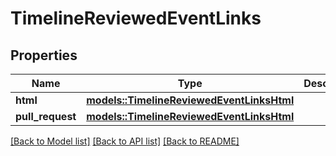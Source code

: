 # TimelineReviewedEventLinks

## Properties

Name | Type | Description | Notes
------------ | ------------- | ------------- | -------------
**html** | [**models::TimelineReviewedEventLinksHtml**](timeline_reviewed_event__links_html.md) |  | 
**pull_request** | [**models::TimelineReviewedEventLinksHtml**](timeline_reviewed_event__links_html.md) |  | 

[[Back to Model list]](../README.md#documentation-for-models) [[Back to API list]](../README.md#documentation-for-api-endpoints) [[Back to README]](../README.md)


